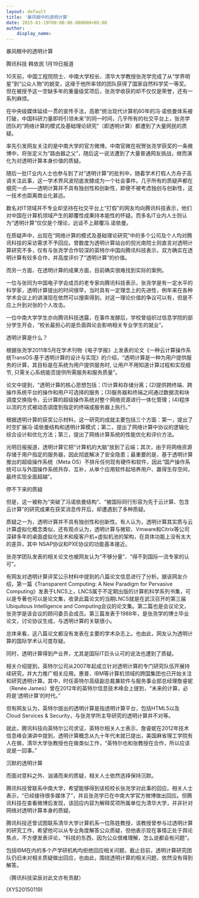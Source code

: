 ```yaml
---
layout: default
title: '暴风眼中的透明计算'
date: 2015-01-19T00:00:00.000000+08:00
author:
    display_name: 
---
```


暴风眼中的透明计算

腾讯科技 韩依民 1月19日报道

10天前，中国工程院院士、中南大学校长、清华大学教授张尧学完成了从“学界明星”到“公众人物”的蜕变，这缘于他所率领的团队获得了国家自然科学奖一等奖。但在被授予这一空缺多年的重量级奖项后，张尧学收获的却不仅仅是荣誉，还有一系列麻烦。

在中央级媒体延续一贯的宣传手法，高歌“统治现代计算机60年的冯·诺依曼体系被打破，中国科研力量即将引领未来”的同一时间，几乎所有的社交平台上，张尧学团队的“网络计算的模式及基础理论研究”（即透明计算）都遭到了大量网民的质疑。

率先引发网友关注的是中南大学的官方微博。中南官微在祝贺张尧学获奖的一条微博中，将张定义为“路由器之父”，随后这一说法遭到了大量普通网友挑战，继而演化为对透明计算本身价值的质疑。

随后一批IT业内人士也参与到了对“透明计算”的批判中，随着学术打假人方舟子高调关注此事，这一学术界风波彻底发酵成为一个社会事件。几乎所有的质疑声都在细究一点——透明计算并不具有独创性和创新性，即便不被考虑独创与创新性，这一技术也距离商业化甚远。

数名对IT领域并不专业却坚持在社交平台上“打假”的网友均向腾讯科技表示，他们对中国在计算机领域产生的颠覆性成果持本能性的怀疑。而多名IT业内人士则认为“透明计算”仅仅是个理论，远谈不上颠覆冯.诺依曼。

在质疑声中，出现在“网络计算的模式及基础理论研究”中的多个公司及个人均对腾讯科技的采访需求不予回应。曾数度为透明计算站台的倪光南院士则直言对透明计算研究不多，仅有与张尧学合作较深的英特尔中国向腾讯科技表示，双方确实在透明计算有较多合作，并高度评价了“透明计算”的价值。

而另一方面，在透明计算的成果方面，目前确实很难找到实际的案例。

一位与张同为中国电子学会成员的老专家向腾讯科技表示，张尧学是有一定水平的科学家，透明计算提出的时间很早，当时具有一定理念上的先进性，例年来在各种学术会议上的讲演现在依然可以搜索得到，对这一理论价值的争议可以有，但是不应上升到对张的个人攻击。

一位中南大学学生亦向腾讯科技透露，在事件发酵后，学校曾组织过信息学院的部分学生开会，“校长最担心的是负面舆论会影响相关专业学生的就业”。

透明计算是什么？

根据张尧学2011年5月在学术刊物《电子学报》上发表的论文《一种云计算操作系统TransOS:基于透明计算的设计与实现》的介绍，“透明计算是一种为用户提供服务的计算，其目标是在系统为用户提供服务时, 让用户不用知道计算过程和实现细节, 只需关心系统能否提供所需服务和服务质量”。

论文中提到，“透明计算的核心思想包括：(1)计算和存储分离；(2)提供跨终端、跨操作系统平台的操作和用户可选择的服务；(3)服务器和终端之间通过数据流和块调度交换指令，云计算的超级操作系统对整个网络资源进行一体化管理；(4)程序以流的方式被动态调度到指定的终端或服务器上执行。”

根据透明计算的获奖公示材料，这一研究的成就主要包括三个方面：第一，提出了时空扩展冯·诺依曼结构和透明计算模式；第二，提出了网络计算中协议的逻辑化综合设计和优化方法；第三，提出了网络计算系统的性能优化和评价方法。

光明日报报道，透明计算它把“计算机的大脑”放到了云端；其次，由于将网络资源存储于用户指定的服务器，因此彻底解决了安全隐患；最重要的是，基于透明计算推出的超级操作系统（Meta OS）不排斥任何现有硬件和软件，因此“国产操作系统可以与外国操作系统共存、互补，从单个应用软件起培养用户、赢得生存空间，最终实现全面超越”。

停不下来的质疑

但是，这一被称为“突破了冯诺依曼结构”、“被国际同行形容为先于云计算、包含云计算”的研究成果在获奖消息传开后，却遭遇到了多种质疑。

质疑之一为，透明计算并不具有独创性和创新性。有人认为，透明计算其实质与云计算虚拟化概念类似，还有观点认为，透明计算与微软、Vmware和Citrix等公司深耕多年的桌面虚拟化技术和瘦客户机+虚拟机池的架构，在具体功能上没有太大的差异，其中 NSAP协议和PXE协议的功能基本接近。

张尧学团队发表的相关论文也被网友认为“不够分量”、“得不到国际一流专家的认可”。

有网友对透明计算评奖公示材料中提到的八篇论文信息进行了分析。据该网友介绍，第一篇《Transparent Computing: A New Paradigm for Pervasive Computing》发表于LNCS上，LNCS属于不定期出版的计算机科学系列书集，可以是专著也可以是论文集，收录此篇论文的当期LNCS就是在武汉召开的第三届Ubiquitous Intelligence and Computing会议的论文集。第二篇也是会议论文，张尧学是该会议的顾问委员会成员。第三篇发表于1988年，是张尧学的博士毕业论文，讨论协议生成，与透明计算的关联很小。

总体来看，这八篇论文都没有发表在主要的学术杂志上。也由此，网友认为透明计算的国际学术认可度存疑。

同时，透明计算得到产业界，尤其是国际IT巨头认可的说法也遭到了质疑。

相关介绍提到，英特尔公司从2007年起成立针对透明计算的专门研究队伍开展持续研究，并大力推广相关应用。惠普、IBM等计算机领域的跨国集团也已开始关注和研究透明计算。其中，时任英特尔高级副总裁兼软件与服务事业部总经理詹睿妮（Renée James）曾在2012年的英特尔信息技术峰会上提到，“未来的计算，必将是‘透明计算’的时代。”

但有网友认为，英特尔提出的透明计算是指透明计算平台，包括HTML5以及Cloud Services & Security，与张尧学所主导研究的透明计算并不对等。

就此，腾讯科技向英特尔公司求证，英特尔相关人士表示，詹睿妮在2012年技术信息峰会演讲中提到，透明计算概念从九十年代末就已提出，美国麻省理工学院有人在做，清华大学张教授也在做类似工作，“英特尔也和张教授在合作，所以应该说是一回事。”

沉默的透明计算

而面对意料之外、汹涌而来的质疑，相关人士依然选择保持沉默。

腾讯科技曾联系中南大学，希望能够得到该校校长张尧学对此事的回应。相关人士表示，“已经接待很多媒体了”，并且张尧学已在中南大学官方微博做出回应。但腾讯科技在查看微博后发现，该回应内容为解释奖项所属单位为清华大学，并非针对网络对透明计算本身的质疑。

腾讯科技还曾试图联系清华大学计算机系一位陈姓教授，该教授曾参与过透明计算的研究工作，希望他可以从专业角度解答公众质疑，但他表示现在事情正处于舆论焦点，不方便发表评论，“科技的东西，因为公众很难理解，怎么说都会有问题”。

包括IBM在内的多个产学研机构均拒绝回应相关问题，截止目前，透明计算研究团队仍旧未对相关质疑做出回应，也由此，围绕透明计算的相关问题，依然没有得到解答。

（腾讯科技梁辰对此文亦有贡献）

(XYS20150119)

